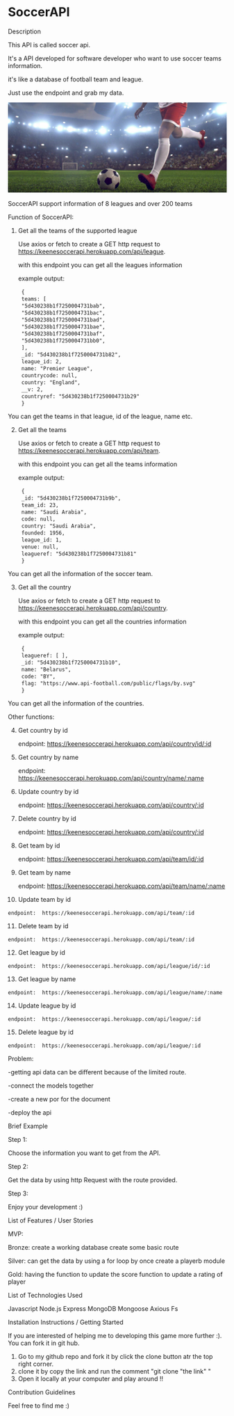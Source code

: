 # SoccerAPI

Description

<!-- What your project is / should be used for -->


This API is called soccer api.

It's a API developed for software developer who want to use soccer teams information.

it's like a database of football team and league.

Just use the endpoint and grab my data.


<img src="./soccer.jpg">

SoccerAPI support information of 8 leagues and over 200 teams


Function of SoccerAPI:

1. Get all the teams of the supported league

    Use axios or fetch to create a GET http request to https://keenesoccerapi.herokuapp.com/api/league.

    with this endpoint you can get all the leagues information

    example output:
    
        {
        teams: [
        "5d430238b1f7250004731bab",
        "5d430238b1f7250004731bac",
        "5d430238b1f7250004731bad",
        "5d430238b1f7250004731bae",
        "5d430238b1f7250004731baf",
        "5d430238b1f7250004731bb0",
        ],
        _id: "5d430238b1f7250004731b82",
        league_id: 2,
        name: "Premier League",
        countrycode: null,
        country: "England",
        __v: 2,
        countryref: "5d430238b1f7250004731b29"
        }

 You can get the teams in that league, id of the league, name etc.

2. Get all the teams 

    Use axios or fetch to create a GET http request to https://keenesoccerapi.herokuapp.com/api/team.

    with this endpoint you can get all the teams information

    example output:

        {
        _id: "5d430238b1f7250004731b9b",
        team_id: 23,
        name: "Saudi Arabia",
        code: null,
        country: "Saudi Arabia",
        founded: 1956,
        league_id: 1,
        venue: null,
        leagueref: "5d430238b1f7250004731b81"
        }

You can get all the information of the soccer team.


3. Get all the country 

    Use axios or fetch to create a GET http request to https://keenesoccerapi.herokuapp.com/api/country.

    with this endpoint you can get all the countries information

    example output:

        {
        leagueref: [ ],
        _id: "5d430238b1f7250004731b10",
        name: "Belarus",
        code: "BY",
        flag: "https://www.api-football.com/public/flags/by.svg"
        }

You can get all the information of the countries.

Other functions:

 4. Get country by id

    endpoint:  https://keenesoccerapi.herokuapp.com/api/country/id/:id


 5. Get country by name

    endpoint:  https://keenesoccerapi.herokuapp.com/api/country/name/:name


 6. Update country by id

    endpoint:  https://keenesoccerapi.herokuapp.com/api/country/:id


 7. Delete country by id

    endpoint:  https://keenesoccerapi.herokuapp.com/api/country/:id

 8. Get team by id

    endpoint:  https://keenesoccerapi.herokuapp.com/api/team/id/:id


 9. Get team by name

    endpoint:  https://keenesoccerapi.herokuapp.com/api/team/name/:name


 10. Update team by id

    endpoint:  https://keenesoccerapi.herokuapp.com/api/team/:id


 11. Delete team by id

    endpoint:  https://keenesoccerapi.herokuapp.com/api/team/:id

 12. Get league by id

    endpoint:  https://keenesoccerapi.herokuapp.com/api/league/id/:id


 13. Get league by name

    endpoint:  https://keenesoccerapi.herokuapp.com/api/league/name/:name


 14. Update league by id

    endpoint:  https://keenesoccerapi.herokuapp.com/api/league/:id


 15. Delete league by id

    endpoint:  https://keenesoccerapi.herokuapp.com/api/league/:id




    





























<!-- What problem(s) your projects solves -->

Problem:

-getting api data can be different because of the limited route.

-connect the models together

-create a new por for the document

-deploy the api




Brief Example

<!-- This could be a code snippet showing how your project should be used (if it is meant to be integrated into another app)
This could be a screenshot of your project running in the browser (if it is a stand-alone application) -->

Step 1:

Choose the information you want to get from the API.

Step 2:

Get the data by using http Request with the route provided.

Step 3:

Enjoy your development :)




List of Features / User Stories

<!-- This typically will be a short list of the features / user stories that you planned during the development phase of the project
To provide more detail, you can show how you categorized these features into Bronze (MVP), Silver, and Gold Levels and indicate which features you complete / have yet to complete -->

MVP:

Bronze:
create a working database
create some basic route

Silver:
can get the data by using a for loop by once
create a playerb module


Gold:
having the function to update the score 
function to update a rating of player






List of Technologies Used

<!-- Often you will want to list the technologies you used to create the project.
This typically would consist of all primary languages, frameworks, and libraries your app is composed of
This is particularly important when it comes to recruiters scanning your projects for keywords -->

Javascript
Node.js
Express
MongoDB
Mongoose
Axious
Fs



Installation Instructions / Getting Started

<!-- This section should walk a reader, step by step, through the process of setting up your project
For a tool meant to be integrated into other projects, this would likely outline the process of installing and accessing this tool in your project
For an application, this would likely outline the process of forking, cloning, and starting the app locally -->

If you are interested of helping me to developing this game more further :).
You can fork it in git hub.
1. Go to my github  repo and fork it by click the clone button atr the top right corner.
2. clone it by copy the link and run the comment "git clone "the link" "
3. Open it locally at your computer and play around !!



Contribution Guidelines

<!-- This section should offer guidance on where and how users can contribute to your code, identify bugs, and propose improvements
Good links to include are:
A link to the project's main repository
A link to the project's issue tracker -->

Feel free to find me :)